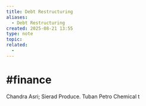 ```yaml
---
title: Debt Restructuring
aliases:
  - Debt Restructuring
created: 2025-08-21 13:55
type: note
topic:
related:
  -
---
```

# #finance

Chandra Asri; Sierad Produce.
Tuban Petro Chemical t


